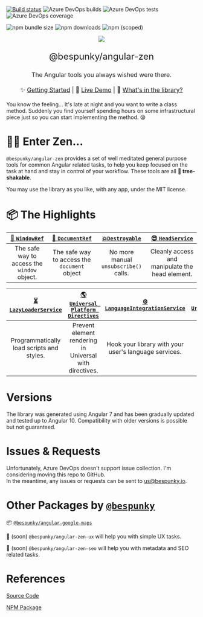 [![Build status](https://dev.azure.com/BeSpunky/Libraries/_apis/build/status/angular-zen/Build%20angular-zen)](https://dev.azure.com/BeSpunky/Libraries/_build/latest?definitionId=29)
![Azure DevOps builds](https://img.shields.io/azure-devops/build/bespunky/bebdc696-fbbf-4816-9247-9d1311da59bc/29?style=flat-square)
![Azure DevOps tests](https://img.shields.io/azure-devops/tests/BeSpunky/bebdc696-fbbf-4816-9247-9d1311da59bc/29?style=flat-square)
![Azure DevOps coverage](https://img.shields.io/azure-devops/coverage/BeSpunky/bebdc696-fbbf-4816-9247-9d1311da59bc/29?style=flat-square)

![npm bundle size](https://img.shields.io/bundlephobia/min/@bespunky/angular-zen.svg?style=flat-square)
![npm downloads](https://img.shields.io/npm/dm/@bespunky/angular-zen.svg?style=flat-square)
![npm (scoped)](https://img.shields.io/npm/v/@bespunky/angular-zen.svg?style=flat-square)

<p align="center">
    <img src="https://dev.azure.com/BeSpunky/bebdc696-fbbf-4816-9247-9d1311da59bc/_apis/git/repositories/1f3eb3c0-8f08-46b0-a3bf-f2ea2225a0a5/items?path=%2Fprojects%2Fdemo%2Fsrc%2Fassets%2Flogo%400.75x.png&versionDescriptor%5BversionOptions%5D=0&versionDescriptor%5BversionType%5D=0&versionDescriptor%5Bversion%5D=development&resolveLfs=true&%24format=octetStream&api-version=5.0"/>
</p>

<p align="center" style="font-size: x-large">@bespunky/angular-zen</p>
<p align="center" style="font-size: medium">The Angular tools you always wished were there.</p>

<p align="center" style="font-size: medium; margin: 20px auto">
    ✨ <a href="https://dev.azure.com/BeSpunky/Libraries/_wiki/wikis/angular-zen/131/Getting-Started">Getting Started</a> |
    🙌 <a href="https://bs-angular-zen-demo.web.app/">Live Demo</a> |
    🎁 <a href="https://dev.azure.com/BeSpunky/Libraries/_wiki/wikis/angular-zen/132/Modules">What's in the library?</a>
</p>

You know the feeling... It's late at night and you want to write a class method. Suddenly you find yourself spending hours on some infrastructural piece just so you can start implementing the method. 😪

# 🧘‍♂️ Enter Zen...
`@bespunky/angular-zen` provides a set of well meditated general purpose tools for common Angular related tasks, to help you keep focused on the task at hand and stay in control of your workflow. These tools are all **🌳 tree-shakable**.

You may use the library as you like, with any app, under the MIT license.

# 📦 The Highlights


| [🔲 `WindowRef`](/Modules/CoreModule/WindowRef) | [📄 `DocumentRef`](/Modules/CoreModule/DocumentRef) | [💥`Destroyable`](/Modules/CoreModule/Destroyable-(abstract)) | [😎 `HeadService`](/Modules/CoreModule/HeadService) |
|:------------------------------------------------:|:----------------------------------------------------:|:--------------------------------------------------------------:|:----------------------------------------------------:|
| The safe way to access the `window` object.      | The safe way to access the `document` object         | No more manual `unsubscribe()` calls.                          | Cleanly access and manipulate the head element.      |


| [⏳ `LazyLoaderService`](/Modules/AsyncModule/LazyLoaderService) | [🌎 `Universal Platform Directives`](/Modules/UniversalModule/Platform-Directives) | [⚙ `LanguageIntegrationService`](/Modules/LanguageIntegrationModule) | [🔗 `UrlReflectionService`](/Modules/LanguageIntegrationModule/Additional-Language-Tools#UrlReflectionService) |
|:----------------------------------------------------------------:|:-----------------------------------------------------------------------------------:|:---------------------------------------------------------------------:|:---------------------------------------------------------------------------------------------------------------:|
| Programmatically load scripts and styles.                        | Prevent element rendering in Universal with directives.                             | Hook your library with your user's language services.                 | Break urls to their parts.                                                                                      |


# Versions
The library was generated using Angular 7 and has been gradually updated and tested up to Angular 10. 
Compatibility with older versions is possible but not guaranteed.

# Issues & Requests
Unfortunately, Azure DevOps doesn't support issue collection. I'm considering moving this repo to GitHub.  
In the meantime, any issues or requests can be sent to [us@bespunky.io](mailto:us@bespunky.io?subject=@bespunky/angular-zen).

# Other Packages by [`@bespunky`](https://www.npmjs.com/~bespunky)

📦 [`@bespunky/angular-google-maps`](https://www.npmjs.com/package/@bespunky/angular-google-maps)

🚧 (soon) `@bespunky/angular-zen-ux` will help you with simple UX tasks.

🚧 (soon) `@bespunky/angular-zen-seo` will help you with metadata and SEO related tasks.

# References
[Source Code](https://dev.azure.com/BeSpunky/Libraries/_git/angular-zen)

[NPM Package](https://www.npmjs.com/package/@bespunky/angular-zen)